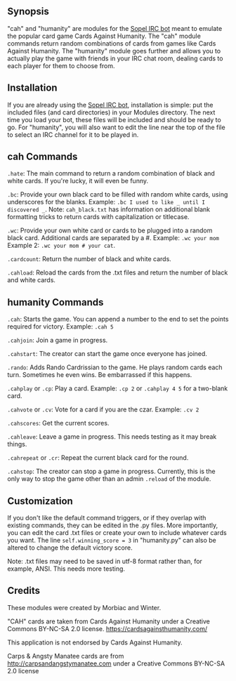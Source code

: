 ## Synopsis

"cah" and "humanity" are modules for the [Sopel IRC bot](https://sopel.chat/) meant to emulate the popular card game Cards Against Humanity. The "cah" module commands return random combinations of cards from games like Cards Against Humanity. The "humanity" module goes further and allows you to actually play the game with friends in your IRC chat room, dealing cards to each player for them to choose from.

## Installation

If you are already using the [Sopel IRC bot](https://sopel.chat/), installation is simple: put the included files (and card directories) in your Modules directory. The next time you load your bot, these files will be included and should be ready to go. For "humanity", you will also want to edit the line near the top of the file to select an IRC channel for it to be played in.


## cah Commands

`.hate`: The main command to return a random combination of black and white cards. If you're lucky, it will even be funny.

`.bc`: Provide your own black card to be filled with random white cards, using underscores for the blanks. Example: `.bc I used to like _ until I discovered _`. Note: `cah_black.txt` has information on additional blank formatting tricks to return cards with capitalization or titlecase.

`.wc`: Provide your own white card or cards to be plugged into a random black card. Additional cards are separated by a #. Example: `.wc your mom` Example 2: `.wc your mom # your cat`.

`.cardcount`: Return the number of black and white cards.

`.cahload`: Reload the cards from the .txt files and return the number of black and white cards.


## humanity Commands

`.cah`: Starts the game. You can append a number to the end to set the points required for victory. Example: `.cah 5`

`.cahjoin`: Join a game in progress.

`.cahstart`: The creator can start the game once everyone has joined.

`.rando`: Adds Rando Cardrissian to the game. He plays random cards each turn. Sometimes he even wins. Be embarrassed if this happens.

`.cahplay` or `.cp`: Play a card. Example: `.cp 2` or `.cahplay 4 5` for a two-blank card.

`.cahvote` or `.cv`: Vote for a card if you are the czar. Example: `.cv 2`

`.cahscores`: Get the current scores.

`.cahleave`: Leave a game in progress. This needs testing as it may break things.

`.cahrepeat` or `.cr`: Repeat the current black card for the round.

`.cahstop`: The creator can stop a game in progress. Currently, this is the only way to stop the game other than an admin `.reload` of the module.


## Customization

If you don't like the default command triggers, or if they overlap with existing commands, they can be edited in the .py files. More importantly, you can edit the card .txt files or create your own to include whatever cards you want. The line `self.winning_score = 3` in "humanity.py" can also be altered to change the default victory score.

Note: .txt files may need to be saved in utf-8 format rather than, for example, ANSI. This needs more testing.

## Credits

These modules were created by Morbiac and Winter.

"CAH" cards are taken from Cards Against Humanity under a Creative Commons BY-NC-SA 2.0 license. https://cardsagainsthumanity.com/

This application is not endorsed by Cards Against Humanity.

Carps & Angsty Manatee cards are from http://carpsandangstymanatee.com under a Creative Commons BY-NC-SA 2.0 license
